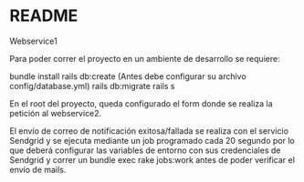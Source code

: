 # README

Webservice1

Para poder correr el proyecto en un ambiente de desarrollo se requiere: 

bundle install
rails db:create (Antes debe configurar su archivo config/database.yml)
rails db:migrate
rails s

En el root del proyecto, queda configurado el form donde se realiza la petición al webservice2. 


El envío de correo de notificación exitosa/fallada se realiza con el servicio Sendgrid y se ejecuta mediante un job programado cada 20 segundo por lo que deberá configurar las variables de entorno con sus credenciales de Sendgrid y correr un bundle exec rake jobs:work antes de poder verificar el envío de mails. 

